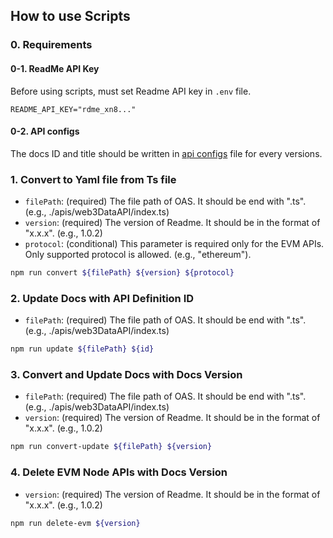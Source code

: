 ## How to use Scripts
### 0. Requirements 
#### 0-1. ReadMe API Key
Before using scripts, must set Readme API key in `.env` file.
```
README_API_KEY="rdme_xn8..."
```
#### 0-2. API configs
The docs ID and title should be written in [api configs](configs/api.configs.ts) file for every versions.


### 1. Convert to Yaml file from Ts file
- `filePath`: (required) The file path of OAS. It should be end with ".ts". (e.g., ./apis/web3DataAPI/index.ts)
- `version`: (required) The version of Readme. It should be in the format of "x.x.x". (e.g., 1.0.2)
- `protocol`: (conditional) This parameter is required only for the EVM APIs. Only supported protocol is allowed. (e.g., "ethereum").
```sh
npm run convert ${filePath} ${version} ${protocol}
```

### 2. Update Docs with API Definition ID
- `filePath`: (required) The file path of OAS. It should be end with ".ts". (e.g., ./apis/web3DataAPI/index.ts)
```sh
npm run update ${filePath} ${id}
```

### 3. Convert and Update Docs with Docs Version
- `filePath`: (required) The file path of OAS. It should be end with ".ts". (e.g., ./apis/web3DataAPI/index.ts)
- `version`: (required) The version of Readme. It should be in the format of "x.x.x". (e.g., 1.0.2)
```sh
npm run convert-update ${filePath} ${version}
```

### 4. Delete EVM Node APIs with Docs Version
- `version`: (required) The version of Readme. It should be in the format of "x.x.x". (e.g., 1.0.2)
```sh
npm run delete-evm ${version}
```